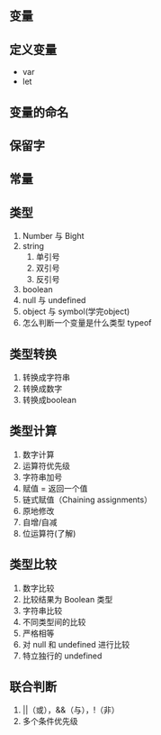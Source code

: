 ## 变量


## 定义变量
- var
- let

## 变量的命名


## 保留字


## 常量


## 类型
1. Number 与 Bight
2. string
	1. 单引号
	2. 双引号
	3. 反引号
3. boolean
4. null 与 undefined
5. object 与 symbol(学完object)
6. 怎么判断一个变量是什么类型 typeof


## 类型转换
1. 转换成字符串
2. 转换成数字
3. 转换成boolean


## 类型计算
1. 数字计算
2. 运算符优先级
3. 字符串加号
4. 赋值 = 返回一个值
5. 链式赋值（Chaining assignments）
6. 原地修改
7. 自增/自减
8. 位运算符(了解)


## 类型比较
1. 数字比较
2. 比较结果为 Boolean 类型
3. 字符串比较
4. 不同类型间的比较
5. 严格相等
6. 对 null 和 undefined 进行比较
7. 特立独行的 undefined

## 联合判断
1. ||（或），&&（与），!（非）
2. 多个条件优先级
